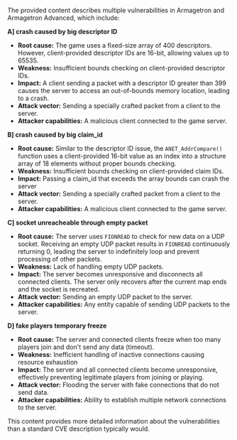The provided content describes multiple vulnerabilities in Armagetron and Armagetron Advanced, which include:

**A] crash caused by big descriptor ID**

*   **Root cause:** The game uses a fixed-size array of 400 descriptors. However, client-provided descriptor IDs are 16-bit, allowing values up to 65535.
*   **Weakness:** Insufficient bounds checking on client-provided descriptor IDs.
*   **Impact:**  A client sending a packet with a descriptor ID greater than 399 causes the server to access an out-of-bounds memory location, leading to a crash.
*   **Attack vector:** Sending a specially crafted packet from a client to the server.
*   **Attacker capabilities:** A malicious client connected to the game server.

**B] crash caused by big claim_id**

*   **Root cause:** Similar to the descriptor ID issue, the `ANET_AddrCompare()` function uses a client-provided 16-bit value as an index into a structure array of 18 elements without proper bounds checking.
*   **Weakness:** Insufficient bounds checking on client-provided claim IDs.
*    **Impact:** Passing a claim\_id that exceeds the array bounds can crash the server
*   **Attack vector:** Sending a specially crafted packet from a client to the server.
*   **Attacker capabilities:** A malicious client connected to the game server.

**C] socket unreacheable through empty packet**

*   **Root cause:** The server uses `FIONREAD` to check for new data on a UDP socket. Receiving an empty UDP packet results in `FIONREAD` continuously returning 0, leading the server to indefinitely loop and prevent processing of other packets.
*   **Weakness:** Lack of handling empty UDP packets.
*   **Impact:** The server becomes unresponsive and disconnects all connected clients. The server only recovers after the current map ends and the socket is recreated.
*  **Attack vector:** Sending an empty UDP packet to the server.
*   **Attacker capabilities:** Any entity capable of sending UDP packets to the server.

**D] fake players temporary freeze**

*   **Root cause:** The server and connected clients freeze when too many players join and don't send any data (timeout).
*   **Weakness:** Inefficient handling of inactive connections causing resource exhaustion
*   **Impact:** The server and all connected clients become unresponsive, effectively preventing legitimate players from joining or playing.
*   **Attack vector:**  Flooding the server with fake connections that do not send data.
*   **Attacker capabilities:** Ability to establish multiple network connections to the server.

This content provides more detailed information about the vulnerabilities than a standard CVE description typically would.